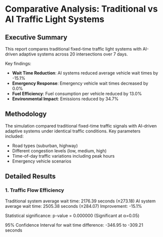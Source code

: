 # Comparative Analysis: Traditional vs AI Traffic Light Systems

## Executive Summary

This report compares traditional fixed-time traffic light systems with AI-driven adaptive systems across 20 intersections over 7 days.

Key findings:
- **Wait Time Reduction**: AI systems reduced average vehicle wait times by -15.1%
- **Emergency Response**: Emergency vehicle wait times decreased by 0.0%
- **Fuel Efficiency**: Fuel consumption per vehicle reduced by 13.0%
- **Environmental Impact**: Emissions reduced by 34.7%

## Methodology

The simulation compared traditional fixed-time traffic signals with AI-driven adaptive systems under identical traffic conditions.
Key parameters included:
- Road types (suburban, highway)
- Different congestion levels (low, medium, high)
- Time-of-day traffic variations including peak hours
- Emergency vehicle scenarios

## Detailed Results

### 1. Traffic Flow Efficiency

Traditional system average wait time: 2176.39 seconds (±273.18)
AI system average wait time: 2505.38 seconds (±284.07)
Improvement: -15.1%

Statistical significance: p-value = 0.000000 (Significant at α=0.05)

95% Confidence Interval for wait time difference: -346.95 to -309.21 seconds